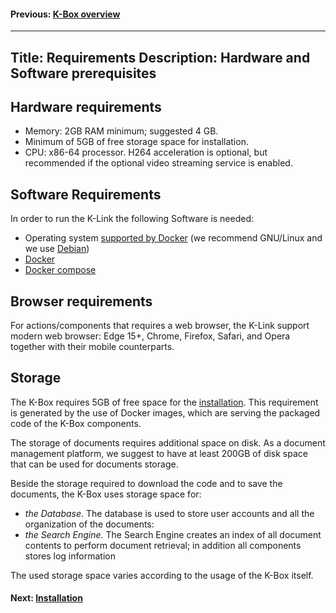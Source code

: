 #### Previous: [K-Box overview](./index.md)

---
Title: Requirements
Description: Hardware and Software prerequisites
---

## Hardware requirements

- Memory: 2GB RAM minimum; suggested 4 GB.
- Minimum of 5GB of free storage space for installation.
- CPU: x86-64 processor. H264 acceleration is optional, but recommended if the optional video streaming service is enabled.

## Software Requirements

In order to run the K-Link the following Software is needed:

- Operating system [supported by Docker](https://docs.docker.com/engine/faq/#does-docker-run-on-linux-macos-and-windows) (we recommend GNU/Linux and we use [Debian](https://debian.org))
- [Docker](https://www.docker.com/)
- [Docker compose](https://docs.docker.com/compose/)

## Browser requirements

For actions/components that requires a web browser, the K-Link support modern web browser: Edge 15+, Chrome, Firefox, Safari, and Opera together with their mobile counterparts.

## Storage

The K-Box requires 5GB of free space for the [installation](./installation.md). This requirement is generated by the use of Docker images, which are serving the packaged code of the K-Box components.

The storage of documents requires additional space on disk. As a document management platform, we suggest to have at least 200GB of disk space that can be used for documents storage.

Beside the storage required to download the code and to save the documents, the K-Box uses storage space for:

- _the Database_. The database is used to store user accounts and all the organization of the documents:
- _the Search Engine_. The Search Engine creates an index of all document contents to perform document retrieval;
in addition all components stores log information

The used storage space varies according to the usage of the K-Box itself.

#### Next: [Installation](./installation.md)
